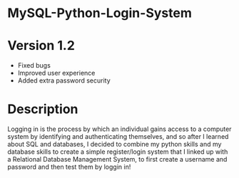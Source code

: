 # MySQL-Python-Login-System
# Version 1.2
* Fixed bugs
* Improved user experience 
* Added extra password security
# Description
Logging in is the process by which an individual gains access to a computer system by identifying and authenticating themselves, and so after I learned about SQL and databases, I decided to combine my python skills and my database skills to create a simple register/login system that I linked up with a Relational Database Management System, to first create a username and password and then test them by loggin in!
